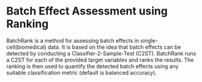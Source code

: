 # Batch Effect Assessment using Ranking

BatchRank is a method for assessing batch effects in single-cell(biomedical) data. It is based on the idea that batch effects can be
detected by conducting a Classifier-2-Sample-Test (C2ST). BatchRank runs a C2ST for each of the provided target variables and ranks the
results. The ranking is then used to quantify the detected batch effects using any suitable classification metric (default is balanced
accuracy).
